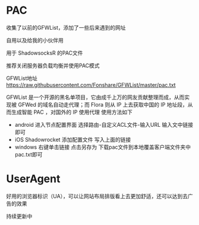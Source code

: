 # PAC

收集了以前的GFWList，添加了一些后来遇到的网址

自用以及给我的小伙伴用

用于 ShadowsocksR 的PAC文件

推荐关闭服务器负载均衡并使用PAC模式

GFWList地址 https://raw.githubusercontent.com/Fonshare/GFWList/master/pac.txt

GFWList 是一个开源的黑名单项目，它由成千上万的网友贡献整理而成，从而实现被 GFWed 的域名自动走代理；而 Flora 则从 IP 上去获取中国的 IP 地址段，从而生成智能 PAC ，对国外的 IP 使用代理 使用方法如下

- android 进入节点配置界面 选择路由-自定义ACL文件-输入URL 输入文中链接即可
- iOS Shadowrocket 添加配置文件 写入上面的链接
- windows 右键单击链接 点击另存为 下载pac文件到本地覆盖客户端文件夹中pac.txt即可

# UserAgent

好用的浏览器标识（UA），可以让网站布局排版看上去更加舒适，还可以达到去广告的效果

持续更新中
